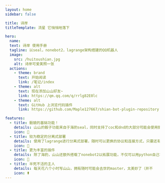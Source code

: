 ```yaml
---
layout: home
sidebar: false

title: 诗岸
titleTemplate: 流星 它悄悄地落下

hero:
  name:  
  text: 诗岸 使用手册
  tagline: 以seal，nonebot2，lagrange架构搭建的QQ机器人
  image:
    src: /huitoushian.jpg
    alt: 诗岸可爱美照一张
  actions:
    - theme: brand
      text: 开始阅读
      link: /笔记/index
    - theme: alt
      text: 现在添加山山好友~
      link: https://qm.qq.com/q/rrlg82E0lc
    - theme: alt
      text: GitHub 上浏览代码插件
      link: https://github.com/Maple127667/shian-bot-plugin-repository

features:
  - title: 骰娘的基础功能！
    details: 山山的骰子功能来自于海豹seal，同时支持了coc和dnd的大部分可能会使用到的功能，具体功能请查阅手册
    icon: 🎲
  - title: 较为稳定的分离式部署
    details: 使用了lagrange进行分离式部署，随时可以更换的协议和连接方式，只要还有能用的消息接收山山就会活着的！。
    icon: 📃
  - title: 更为丰富的插件
    details: 除了海豹，山山还额外搭载了nonebot2以拓展功能，不仅可以用python自己写插件，还能在nonebot2的插件商店选择更多的功能。
    icon: 🚀
  - title: 半死不活的主人
    details: 每天花八个小时写山山，拥有随时可能会去世的master，太美妙了（并不
    icon: ⚰︎
---
```


<HomePage />
